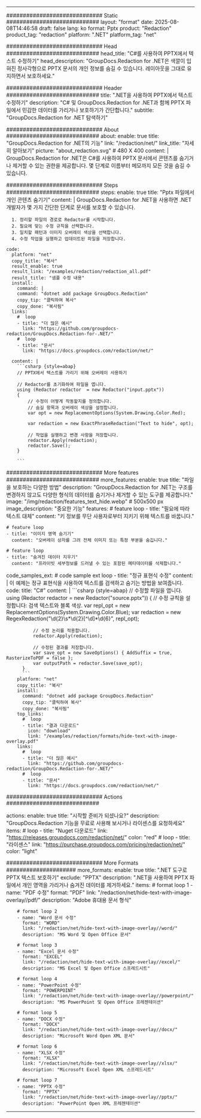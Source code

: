 
---
############################# Static ############################
layout: "format"
date:  2025-08-08T14:46:58
draft: false
lang: ko
format: Pptx
product: "Redaction"
product_tag: "redaction"
platform: ".NET"
platform_tag: "net"

############################# Head ############################
head_title: "C#를 사용하여 PPTX에서 텍스트 수정하기"
head_description: "GroupDocs.Redaction for .NET은 색깔이 입혀진 정사각형으로 PPTX 문서의 개인 정보를 숨길 수 있습니다. 레이아웃을 그대로 유지하면서 보호하세요."

############################# Header ############################
title: ".NET을 사용하여 PPTX에서 텍스트 수정하기" 
description: "C# 및 GroupDocs.Redaction for .NET과 함께 PPTX 파일에서 민감한 데이터를 가리거나 보호하기가 간단합니다."
subtitle: "GroupDocs.Redaction for .NET 탐색하기" 

############################# About ############################
about:
    enable: true
    title: "GroupDocs.Redaction for .NET의 기능"
    link: "/redaction/net/"
    link_title: "자세히 알아보기"
    picture: "about_redaction.svg" # 480 X 400
    content: |
       GroupDocs.Redaction for .NET은 C#를 사용하여 PPTX 문서에서 콘텐츠를 숨기거나 제거할 수 있는 권한을 제공합니다. 몇 단계로 이름부터 메모까지 모든 것을 숨길 수 있습니다.

############################# Steps ############################
steps:
    enable: true
    title: "Pptx 파일에서 개인 콘텐츠 숨기기"
    content: |
      GroupDocs.Redaction for .NET을 사용하면 .NET 개발자가 몇 가지 간단한 단계로 문서를 보호할 수 있습니다.
      
      1. 정리할 파일의 경로로 Redactor를 시작합니다.
      2. 필요에 맞는 수정 규칙을 선택합니다.
      3. 일치할 패턴과 이미지 오버레이 색상을 선택합니다.
      4. 수정 작업을 실행하고 업데이트된 파일을 저장합니다.
   
    code:
      platform: "net"
      copy_title: "복사"
      result_enable: true
      result_link: "/examples/redaction/redaction_all.pdf"
      result_title: "샘플 수정 내용"
      install:
        command: |
        command: "dotnet add package GroupDocs.Redaction"
        copy_tip: "클릭하여 복사"
        copy_done: "복사됨"
      links:
        #  loop
        - title: "더 많은 예시"
          link: "https://github.com/groupdocs-redaction/GroupDocs.Redaction-for-.NET/"
        #  loop
        - title: "문서"
          link: "https://docs.groupdocs.com/redaction/net/"
          
      content: |
        ```csharp {style=abap}
        // PPTX에서 텍스트를 가리기 위해 오버레이 사용하기

        // Redactor를 초기화하여 파일을 엽니다.
        using (Redactor redactor  = new Redactor("input.pptx"))
        {
            // 수정이 어떻게 작동할지를 정의합니다.
            // 숨길 항목과 오버레이 색상을 설정합니다.
            var opt = new ReplacementOptions(System.Drawing.Color.Red);
            
            var redaction = new ExactPhraseRedaction("Text to hide", opt);

            // 작업을 실행하고 변경 사항을 저장합니다.
            redactor.Apply(redaction);
            redactor.Save();
        }
        
        ```            


############################# More features ############################
more_features:
  enable: true
  title: "파일을 보호하는 다양한 방법"
  description: "GroupDocs.Redaction for .NET는 구조를 변경하지 않고도 다양한 형식의 데이터를 숨기거나 제거할 수 있는 도구를 제공합니다."
  image: "/img/redaction/features_text_hide.webp" # 500x500 px
  image_description: "중요한 기능"
  features:
    # feature loop
    - title: "필요에 따라 텍스트 대체"
      content: "키 정보를 무단 사용자로부터 지키기 위해 텍스트를 바꿉니다."

    # feature loop
    - title: "이미지 영역 숨기기"
      content: "오버레이 상자를 그려 전체 이미지 또는 특정 부분을 숨깁니다."

    # feature loop
    - title: "숨겨진 데이터 지우기"
      content: "프라이빗 세부정보를 드러낼 수 있는 포함된 메타데이터를 삭제합니다."
      
  code_samples_ext:
    # code sample ext loop
    - title: "정규 표현식 수정"
      content: |
        이 예제는 정규 표현식을 사용하여 텍스트를 검색하고 숨기는 방법을 보여줍니다.
      code:
        title: "C#"
        content: |
          ```csharp {style=abap}
          //  수정할 파일을 엽니다.
          using (Redactor redactor  = new Redactor("source.pptx"))
          {
              // 수정 규칙을 설정합니다: 검색 텍스트와 블록 색상.
              var repl_opt = new ReplacementOptions(System.Drawing.Color.Blue);
              var redaction = new RegexRedaction("\\d{2}\\s*\\d{2}[^\\d]*\\d{6}", repl_opt);

              // 수정 논리를 적용합니다.
              redactor.Apply(redaction);

              // 수정된 결과를 저장합니다.
              var save_opt = new SaveOptions() { AddSuffix = true, RasterizeToPDF = false };
              var outputPath = redactor.Save(save_opt);
          }
          ```
        platform: "net"
        copy_title: "복사"
        install:
          command: "dotnet add package GroupDocs.Redaction"
          copy_tip: "클릭하여 복사"
          copy_done: "복사됨"
        top_links:
          #  loop
          - title: "결과 다운로드"
            icon: "download"
            link: "/examples/redaction/formats/hide-text-with-image-overlay.pdf"
        links:
          #  loop
          - title: "더 많은 예시"
            link: "https://github.com/groupdocs-redaction/GroupDocs.Redaction-for-.NET/"
          #  loop
          - title: "문서"
            link: "https://docs.groupdocs.com/redaction/net/"


############################# Actions ############################

actions:
  enable: true
  title: "시작할 준비가 되셨나요?"
  description: "GroupDocs.Redaction 기능을 무료로 사용해 보시거나 라이센스를 요청하세요"
  items:
    #  loop
    - title: "Nuget 다운로드"
      link: "https://releases.groupdocs.com/redaction/net/"
      color: "red"
        #  loop
    - title: "라이센스"
      link: "https://purchase.groupdocs.com/pricing/redaction/net/"
      color: "light"


############################# More Formats #####################
more_formats:
    enable: true
    title: ".NET 도구로 PPTX 텍스트 보호하기"
    exclude: "PPTX"
    description: ".NET을 사용하여 PPTX 파일에서 개인 영역을 가리거나 숨겨진 데이터를 제거하세요."
    items: 
        # format loop 1
        - name: "PDF 수정"
          format: "PDF"
          link: "/redaction/net/hide-text-with-image-overlay//pdf/"
          description: "Adobe 휴대용 문서 형식"

        # format loop 2
        - name: "Word 문서 수정"
          format: "WORD"
          link: "/redaction/net/hide-text-with-image-overlay//word/"
          description: "MS Word 및 Open Office 문서"
          
        # format loop 3
        - name: "Excel 문서 수정"
          format: "EXCEL"
          link: "/redaction/net/hide-text-with-image-overlay//excel/"
          description: "MS Excel 및 Open Office 스프레드시트"

        # format loop 4
        - name: "PowerPoint 수정"
          format: "POWERPOINT"
          link: "/redaction/net/hide-text-with-image-overlay//powerpoint/"
          description: "MS PowerPoint 및 Open Office 프레젠테이션"

        # format loop 5
        - name: "DOCX 수정"
          format: "DOCX"
          link: "/redaction/net/hide-text-with-image-overlay//docx/"
          description: "Microsoft Word Open XML 문서"
          
        # format loop 6
        - name: "XLSX 수정"
          format: "XLSX"
          link: "/redaction/net/hide-text-with-image-overlay//xlsx/"
          description: "Microsoft Excel Open XML 스프레드시트"
          
        # format loop 7
        - name: "PPTX 수정"
          format: "PPTX"
          link: "/redaction/net/hide-text-with-image-overlay//pptx/"
          description: "PowerPoint Open XML 프레젠테이션"


---